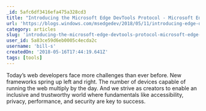 ```yaml
---
_id: 5afc6df3416efa475a328cd3
title: "Introducing the Microsoft Edge DevTools Protocol - Microsoft Edge Dev BlogMicrosoft Edge Dev Blog"
url: 'https://blogs.windows.com/msedgedev/2018/05/11/introducing-edge-devtools-protocol/#oaWZvFgZc1rOGvF5.97'
category: articles
slug: 'introducing-the-microsoft-edge-devtools-protocol-microsoft-edge-dev-blogmicrosoft-edge-dev-blog'
user_id: 5a83ce59d6eb0005c4ecda2c
username: 'bill-s'
createdOn: '2018-05-16T17:44:19.641Z'
tags: [tools]
---
```


Today’s web developers face more challenges than ever before. New frameworks spring up left and right. The number of devices capable of running the web multiply by the day. And we strive as creators to enable an inclusive and trustworthy world where fundamentals like accessibility, privacy, performance, and security are key to success.
